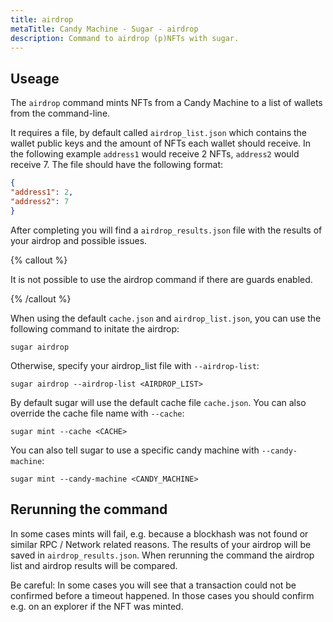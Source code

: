 ```yaml
---
title: airdrop
metaTitle: Candy Machine - Sugar - airdrop
description: Command to airdrop (p)NFTs with sugar.
---
```


## Useage

The `airdrop` command mints NFTs from a Candy Machine to a list of wallets from the command-line.

It requires a file, by default called `airdrop_list.json` which contains the wallet public keys and the amount of NFTs each wallet should receive. In the following example `address1` would receive 2 NFTs, `address2` would receive 7. The file should have the following format:

```json
{
"address1": 2,
"address2": 7
}
```

After completing you will find a `airdrop_results.json` file with the results of your airdrop and possible issues.

{% callout %}

It is not possible to use the airdrop command if there are guards enabled.

{% /callout %}

When using the default `cache.json` and `airdrop_list.json`, you can use the following command to initate the airdrop:

```
sugar airdrop
```

Otherwise, specify your airdrop_list file with `--airdrop-list`:

```
sugar airdrop --airdrop-list <AIRDROP_LIST>
```

By default sugar will use the default cache file `cache.json`. You can also override the cache file name with `--cache`:

```
sugar mint --cache <CACHE>
```

You can also tell sugar to use a specific candy machine with `--candy-machine`: 

```
sugar mint --candy-machine <CANDY_MACHINE>
```

## Rerunning the command
In some cases mints will fail, e.g. because a blockhash was not found or similar RPC / Network related reasons. The results of your airdrop will be saved in `airdrop_results.json`. When rerunning the command the airdrop list and airdrop results will be compared.

Be careful: In some cases you will see that a transaction could not be confirmed before a timeout happened. In those cases you should confirm e.g. on an explorer if the NFT was minted.